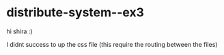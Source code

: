 # distribute-system--ex3

hi shira :)

I didnt success to up the css file (this require the routing between the files)
